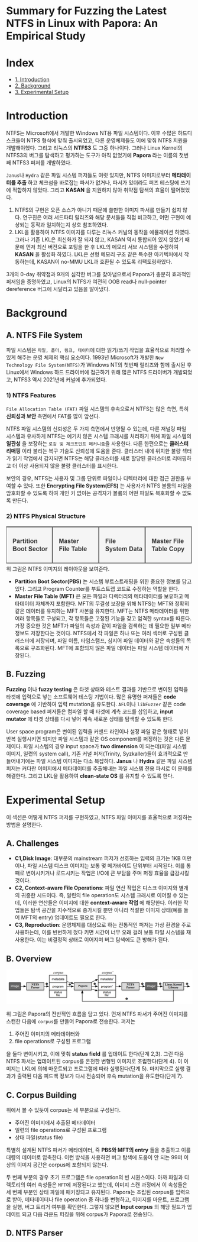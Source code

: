 # Summary for Fuzzing the Latest NTFS in Linux with Papora: An Empirical Study

# Index
- [1. Introduction](#introduction)
- [2. Background](#background)
- [3. Experimental Setup](#experimental-setup)

# Introduction
NTFS는 Microsoft에서 개발한 Windows NT용 파일 시스템이다. 이후 수많은 하드디스크들이 NTFS 형식에 맞춰 출시되었고, 다른 운영체제들도 이에 맞춰 NTFS 지원을 개발해야했다. 그리고 리눅스의 **NTFS3** 도 그중 하나이다. 그러나 Linux Kernel의 NTFS3의 버그를 탐색하고 평가하는 도구가 아직 없었기에 **Papora** 라는 이름의 첫번째 NTFS3 퍼저를 개발하였다.

`Janus`나 `Hydra` 같은 파일 시스템 퍼저들도 여럿 있지만, NTFS 이미지로부터 **메타데이터를 추출** 하고 체크섬을 바로잡는 파서가 없거나, 파서가 있더라도 퍼즈 테스팅에 쓰기에 적합하지 않았다. 그리고 **KASAN** 을 지원하지 않아 취약점 탐색의 효율이 떨어졌었다.

1. NTFS의 구현은 오픈 소스가 아니기 때문에 쓸만한 이미지 파서를 만들기 쉽지 않다. 연구진은 여러 서드파티 릴리즈와 해당 문서들을 직접 비교하고, 어떤 구현이 예상되는 동작과 일치하는지 상호 참조하였다.
2. LKL을 활용하여 NTFS 이미지를 다루는 리눅스 커널의 동작을 에뮬레이션 하였다. 그러나 기존 LKL은 최신화가 잘 되지 않고, KASAN 역시 통합되어 있지 않았기 때문에 먼저 최신 버전으로 포팅을 한 후 LKL의 메모리 서브 시스템을 수정하여 **KASAN** 을 활성화 하였다. LKL은 선형 메모리 구조 같은 특수한 아키텍처에서 작동하는데, KASAN이 no-MMU LKL과 호환될 수 있도록 리팩토링하였다. 

3개의 0-day 취약점과 9개의 심각한 버그를 찾아냄으로서 Papora가 충분히 효과적인 퍼저임을 증명하였고, Linux의 NTFS가 여전히 OOB read나 null-pointer dereference 버그에 시달리고 있음을 알아냈다. 

# Background
## A. NTFS File System
파일 시스템은 `파일, 폴더, 링크, 데이터`에 대한 읽기/쓰기 작업을 효율적으로 처리할 수 있게 해주는 운영 체제의 핵심 요소이다. 1993년 Microsoft가 개발한 `New Technology File System(NTFS)`가 Windows NT의 첫번째 릴리즈와 함께 출시된 후 Linux에서 Windows 하드 드라이버에 접근하기 위해 많은 NTFS 드라이버가 개발되었고, NTFS3 역시 2021년에 커널에 추가되었다. 

### 1) NTFS Features
`File Allocation Table (FAT)` 파일 시스템의 후속으로서 NTFS는 많은 측면, 특히 **신뢰성과 보안** 측면에서 FAT를 많이 앞선다. 

NTFS 파일 시스템의 신뢰성은 두 가지 측면에서 반영될 수 있는데, 다른 저널링 파일 시스템과 유사하게 NTFS는 예기치 않은 시스템 크래시를 처리하기 위해 파일 시스템의 **일관성** 을 보장하는 `로깅 및 체크포인트 메커니즘`을 사용한다. 다른 한편으로는 **클러스터 리매핑** 이라 불리는 복구 기술도 신뢰성에 도움을 준다. 클러스터 내에 위치한 불량 섹터가 읽기 작업에서 감지되면 NTFS는 해당 클러스터를 새로 할당된 클러스터로 리매핑하고 더 이상 사용되지 않을 불량 클러스터를 표시한다.

보안의 경우, NTFS는 사용자 및 그룹 단위로 파일이나 디렉터리에 대한 접근 권한을 부여할 수 있다. 또한 **Encrypting File System(EFS)** 는 사용자가 NTFS 볼륨의 파일을 암호화할 수 있도록 하여 개인 키 없이는 공격자가 볼륨의 어떤 파일도 복호화할 수 없도록 만든다. 

### 2) NTFS Physical Structure
![NTFS_layout](./images/Papora_1.png) <br>
위 그림은 NTFS 이미지의 레이아웃을 보여준다. 

- **Partition Boot Sector(PBS)** 는 시스템 부트스트래핑을 위한 중요한 정보를 담고 있다. 그리고 Program Counter를 부트스트랩 코드로 수정하는 역할을 한다.
- **Master File Table (MFT)** 은 모든 파일과 디렉터리의 메타데이터를 보유하고 메타데이터 자체까지 포함한다. MFT의 무결성 보장을 위해 NTFS는 MFT와 정확히 같은 데이터를 유지하는 MFT 사본을 유지한다. MFT는 NTFS 메타데이터를 위한 여러 항목들로 구성되고, 각 항목들은 고정된 기능을 갖고 엄격한 syntax를 따른다. 가장 중요한 것은 MFT가 파일의 속성과 같이 파일을 검색하는 데 필요한 일부 메타 정보도 저장한다는 것이다. NTFS에서 각 파일은 하나 또는 여러 섹터로 구성된 클러스터에 저장되며, 파일 이름, 타임스탬프, 심지어 파일 데이터와 같은 속성들의 목록으로 구조화된다. MFT에 포함되지 않은 파일 데이터는 파일 시스템 데이터에 저장된다. 

## B. Fuzzing
**Fuzzing** 이나 **fuzzy testing** 은 타겟 상태와 테스트 결과를 기반으로 변이된 입력을 타겟에 입력으로 넣는 소프트웨어 테스팅 기법이다. 많은 유명한 퍼저들은 **code coverage** 에 기반하여 입력 mutation을 유도한다. `AFL`이나 `libFuzzer` 같은 code coverage based 퍼저들은 컴파일 할 때 타겟에 계측 코드를 삽입하고, **input mutator** 에 타겟 상태를 다시 넣어 계속 새로운 상태를 탐색할 수 있도록 한다. 

User space program은 변이된 입력을 커맨드 라인이나 설정 파일 같은 형태로 넣어 반복 실행시키면 되지만 파일 시스템과 같은 OS component를 퍼징하는 것은 다른 문제이다. 파일 시스템의 경우 input space가 **two dimension** 이 되는데(파일 시스템 이미지, 일련의 system call), 기존 커널 퍼저(Trinity, Syzkaller)들이 효과적으로 만들어내기에는 파일 시스템 이미지는 다소 복잡하다. **Janus** 나 **Hydra** 같은 파일 시스템 퍼저는 커다란 이미지에서 메타데이터를 추출해내는 파일 시스템 전용 파서로 이 문제를 해결한다. 그리고 LKL을 활용하여 **clean-state OS** 를 유지할 수 있도록 한다.

# Experimental Setup
이 섹션은 어떻게 NTFS 퍼저를 구현하였고, NTFS 파일 이미지를 효율적으로 퍼징하는 방법을 설명한다.

## A. Challenges
- **C1,Disk Image**: 대부분의 mainstream 퍼저가 선호하는 입력의 크기는 1KB 미만이나, 파일 시스템 디스크 이미지는 보통 몇 메가바이트 단위부터 시작된다. 이를 통째로 변이시키거나 로드시키는 작업은 I/O에 큰 부담을 주며 퍼징 효율을 급감시킬 것이다.
- **C2, Context-aware File Operations**: 파일 연산 작업은 디스크 이미지와 별개의 귀중한 시드이다. 즉, 일련의 file operation도 시스템 크래시로 이어질 수 있는데, 이러한 연산들은 이미지에 대한 **context-aware 작업** 에 해당한다. 이러한 작업들은 탐색 공간을 지수적으로 증가시킬 뿐만 아니라 적절한 이미지 상태(예를 들어 MFT의 entry) 업데이트도 필요로 한다.
- **C3, Reproduction**: 운영체제를 대상으로 하는 전통적인 퍼저는 가상 환경을 주로 사용하는데, 이를 빈번하게 껐다 키면 시간이 너무 오래 걸려 보통 파일 시스템을 재사용한다. 이는 비결정적 상태로 이어지며 버그 탐색에도 큰 방해가 된다.

## B. Overview
![papora_workflow](./images/Papora_2.png) <br>

위 그림은 Papora의 전반적인 흐름을 담고 있다. 먼저 NTFS 파서가 주어진 이미지를 스캔한 다음에 `corpus`를 만들어 Papora로 전송한다. 퍼저는 
1. 주어진 이미지의 메타데이터와 
2. file operations로 구성된 프로그램

을 둘다 변이시키고, 이에 맞춰 **status field** 를 업데이트 한다(단계 2,3). 그런 다음 NTFS 파서는 업데이트된 corpus를 온전한 변형된 이미지로 조립한다(단계 4). 이 이미지는 LKL에 의해 마운트되고 프로그램에 따라 실행된다(단계 5). 마지막으로 실행 결과가 출력된 다음 피드백 정보가 다시 전송되어 후속 mutation을 유도한다(단계 7).

## C. Corpus Building
위에서 볼 수 있듯이 corpus는 세 부분으로 구성된다.

- 주어진 이미지에서 추출된 메타데이터
- 일련의 file operations로 구성된 프로그램
- 상태 파일(status file)

특별히 설계된 NTFS 파서가 메타데이터, 즉 **PBS와 MFT의 entry** 들을 추출하고 이를 대량의 데이터로 압축한다. 이런 방식을 사용하면 버그 탐색에 도움이 안 되는 99퍼 이상의 이미지 공간은 corpus에 포함되지 않는다. 

두 번째 부분의 경우 초기 프로그램은 file operation의 빈 시퀀스이다. 아까 파일과 디렉토리의 여러 속성들은 `MFT`에 저장된다고 했는데, 이미지 스캔 과정에서 이 속성들은 세 번째 부분인 상태 파일에 패키징되고 유지된다. Papora는 조립된 corpus를 입력으로 받아, 메타데이터나 file operation 중 하나를 변형하고, 이미지를 마운트, 프로그램을 실행, 버그 트리거 여부를 확인한다. 그렇지 않으면 **Input corpus** 의 해당 필드가 업데이트 되고 다음 라운드 퍼징을 위해 corpus가 Papora로 전송된다. 

## D. NTFS Parser
